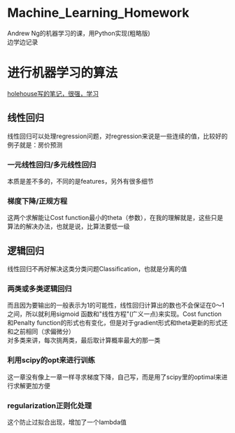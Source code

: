 # Machine_Learning_Homework
Andrew Ng的机器学习的课，用Python实现(粗略版)  
边学边记录 
# 进行机器学习的算法
[holehouse写的笔记，很强，学习](http://www.holehouse.org/mlclass/?spm=a2c6h.12873639.0.0.64b13873e0Es3k)
## 线性回归
线性回归可以处理regression问题，对regression来说是一些连续的值，比较好的例子就是：房价预测  
### 一元线性回归/多元线性回归  
本质是差不多的，不同的是features，另外有很多细节
### 梯度下降/正规方程
这两个求解能让Cost function最小的theta（参数），在我的理解就是，这些只是算法的解决办法，也就是说，比算法要低一级
## 逻辑回归
线性回归不再好解决这类分类问题Classification，也就是分离的值
### 两类或多类逻辑回归
而且因为要输出的一般表示为1的可能性，线性回归计算出的数也不会保证在0～1之间，所以就利用sigmoid 函数和"线性方程"(广义一点)来实现。Cost function和Penalty function的形式也有变化，但是对于gradient形式和theta更新的形式还和之前相同（求偏微分）  
对多类来讲，每次挑两类，最后取计算概率最大的那一类
### 利用scipy的opt来进行训练
这一章没有像上一章一样寻求梯度下降，自己写，而是用了scipy里的optimal来进行求解更加方便
### regularization正则化处理
这个防止过拟合出现，增加了一个lambda值
